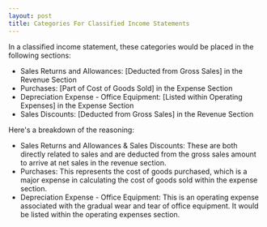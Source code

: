 ```yaml
---
layout: post
title: Categories For Classified Income Statements
---
```



In a classified income statement, these categories would be placed in the following sections:

- Sales Returns and Allowances: [Deducted from Gross Sales] in the Revenue Section
- Purchases: [Part of Cost of Goods Sold] in the Expense Section
- Depreciation Expense - Office Equipment: [Listed within Operating Expenses] in the Expense Section
- Sales Discounts: [Deducted from Gross Sales] in the Revenue Section

Here's a breakdown of the reasoning:

- Sales Returns and Allowances & Sales Discounts: These are both directly related to sales and are deducted from the gross sales amount to arrive at net sales in the revenue section.
- Purchases: This represents the cost of goods purchased, which is a major expense in calculating the cost of goods sold within the expense section.
- Depreciation Expense - Office Equipment: This is an operating expense associated with the gradual wear and tear of office equipment. It would be listed within the operating expenses section.
